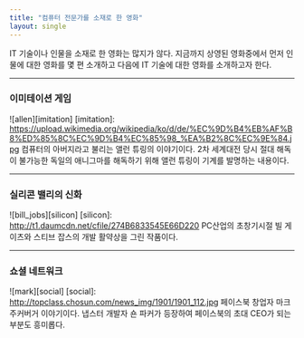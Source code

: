 ```yaml
---
title: "컴퓨터 전문가를 소재로 한 영화" 
layout: single 
---
```


IT 기술이나 인물을 소재로 한 영화는 많지가 않다. 
지금까지 상영된 영화중에서 먼저 인물에 대한 영화를 몇 편 소개하고 다음에 IT 기술에 대한 영화를 소개하고자 한다. 

---
### 이미테이션 게임 
![allen][imitation]
[imitation]:
https://upload.wikimedia.org/wikipedia/ko/d/de/%EC%9D%B4%EB%AF%B8%ED%85%8C%EC%9D%B4%EC%85%98_%EA%B2%8C%EC%9E%84.jpg
컴퓨터의 아버지라고 불리는 앨런 튜링의 이야기이다. 2차 세계대전 당시 절대 해독이 불가능한 독일의 애니그마를 해독하기 위해 앨런 튜링이 기계를 발명하는 내용이다. 

---
### 실리콘 밸리의 신화 
![bill_jobs][silicon]
[silicon]:
http://t1.daumcdn.net/cfile/274B6833545E66D220
PC산업의 초창기시절 빌 게이츠와 스티브 잡스의 개발 활약상을 그린 작품이다. 

---
### 쇼셜 네트워크 
![mark][social]
[social]:
http://topclass.chosun.com/news_img/1901/1901_112.jpg
페이스북 창업자 마크 주커버거 이야기이다. 냅스터 개발자 숀 파커가 등장하여 페이스북의 초대 CEO가 되는 부분도 흥미롭다. 



